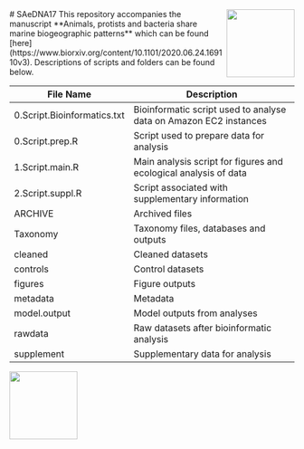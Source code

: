 <img src="/figures/Figure\ 2/organisms/bacteria.png" align="right" height="120">
# SAeDNA17
This repository accompanies the manuscript **Animals, protists and bacteria share marine biogeographic patterns** which can be found [here](https://www.biorxiv.org/content/10.1101/2020.06.24.169110v3). Descriptions of scripts and folders can be found below. 

File Name | Description
--- | ---
0.Script.Bioinformatics.txt | Bioinformatic script used to analyse data on Amazon EC2 instances 
0.Script.prep.R | Script used to prepare data for analysis 
1.Script.main.R | Main analysis script for figures and ecological analysis of data
2.Script.suppl.R | Script associated with supplementary information
ARCHIVE | Archived files
Taxonomy | Taxonomy files, databases and outputs
cleaned | Cleaned datasets
controls | Control datasets
figures | Figure outputs
metadata | Metadata
model.output | Model outputs from analyses
rawdata | Raw datasets after bioinformatic analysis
supplement | Supplementary data for analysis 


<img src="/figures/Figure\ 2/organisms/metazoa.png" align="left" height="120">
